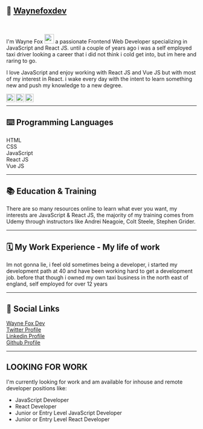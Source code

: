 
<br />

## 💼 <a href="https://waynefoxdev.com" target="_blank"> Waynefoxdev</a>

<br/>
 
I'm Wayne Fox <img src="https://media.giphy.com/media/hvRJCLFzcasrR4ia7z/giphy.gif" width="25px"> a passionate Frontend Web Developer specializing in JavaScript and React JS. until a couple of years ago i was a self employed taxi driver looking a career that i did not think i cold get into, but im here and raring to go.

I love JavaScript and enjoy working with React JS and Vue JS but with most of my interest in React. i wake every day with the intent to learn something new and push my knowledge to a new degree.

<a href="https://twitter.com/waynefoxdev">
  <img align="left" alt="Wayne Fox Dev | Twitter" width="22px" src="https://cdn.jsdelivr.net/npm/simple-icons@v3/icons/twitter.svg" />
</a>
<a href="https://www.linkedin.com/in/waynefoxdev/">
  <img align="left" alt="Wayne Fox Dev LinkdeIN" width="22px" src="https://cdn.jsdelivr.net/npm/simple-icons@v3/icons/linkedin.svg" />
</a>
</a>
<a href="https://www.github.com/waynefoxdev">
  <img align="left" alt="Github Wayne Fox Dev" width="22px" src="https://cdn.jsdelivr.net/npm/simple-icons@v3/icons/github.svg" />
</a>

<br/>

---


## ⌨️ Programming Languages

HTML<br/>
CSS<br/>
JavaScript<br/>
React JS<br/>
Vue JS<br/>

---

## 📚 Education & Training

There are so many resources online to learn what ever you want, my interests are JavaScript & React JS, the majority of my training comes from Udemy through instructors like Andrei Neagoie, Colt Steele, Stephen Grider. 

---

## 🗓 My Work Experience - My life of work

Im not gonna lie, i feel old sometimes being a developer, i started my development path at 40 and have been working hard to get a development job. before that though i owned my own taxi business in the north east of england, self employed for over 12 years

---

## 🔗 Social Links

<a href="https://www.waynefoxdev.com">Wayne Fox Dev</a><br/>
<a href="https://www.twitter.com/waynefoxdev">Twitter Profile</a><br/>
<a href="https://www.linkedin.com/in/waynefoxdev/">Linkedin Profile</a><br/>
<a href="https://www.github.com/waynefox/">Github Profile</a>

---

## LOOKING FOR WORK

I'm currently looking for work and am available for inhouse and remote developer positions like:

- JavaScript Developer
- React Developer
- Junior or Entry Level JavaScript Developer
- Junior or Entry Level React Developer
